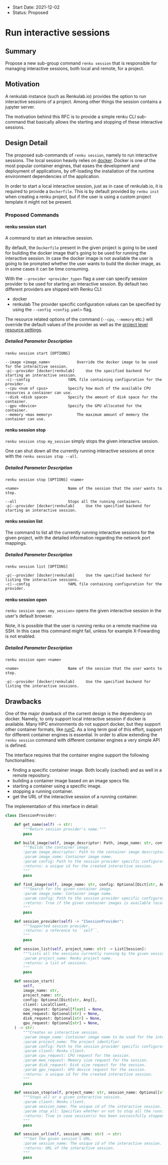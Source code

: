 - Start Date: 2021-12-02
- Status: Proposed

# Run interactive sessions

## Summary

Propose a new sub-group command `renku session` that is responsible for
managing interactive sessions, both local and remote, for a project.

## Motivation

A renkulab instance (such as Renkulab.io) provides the option to run interactive sessions of a project. Among other things the session
contains a jupyter server.

The motivation behind this RFC is to provide a simple renku CLI sub-command that basically allows the
starting and stopping of these interactive sessions.

## Design Detail

The proposed sub-commands of `renku session`, namely to run interactive sessions. The local session heavily relies on
[docker](https://www.docker.com/). Docker is one of the most popular container engines, that eases the development
and deployment of applications, by off-loading the installation of the runtime environment dependencies of the
application.

In order to start a local interactive session, just as in case of renkulab.io, it is required to provide
a `Dockerfile`. This is by default provided by `renku init` when creating a renku project, but if the user
is using a custom project template it might not be present.

### Proposed Commands

#### renku session start

A command to start an interactive session.

By default, the `Dockerfile` present in the given project is going to be used for building the docker image
that's going to be used for running the interactive session. In case the docker image is not available the
user is going to be prompted whether the user wants to build the docker image, as in some cases it can be
time consuming.

With the `--provider <provider_type>` flag a user can specify session provider to be used for starting
an interactive session. By default two different providers are shipped with Renku CLI:
 - docker
 - renkulab
The provider specific configuration values can be specified by using the `--config <config.yaml>` flag.

The resource related options of the command (`--cpu`, `--memory` etc.) will override the default values
of the provider as well as the [project level resource settings](https://renku.readthedocs.io/en/latest/reference/templates.html#renku).

##### Detailed Parameter Description

```
renku session start [OPTIONS]

--image <image_name>			Override the docker image to be used for the interactive session.
-p|--provider [docker|renkulab] 	Use the specified backend for starting an interactive session.
-c|--config   				YAML file containing configuration for the provider.
--cpu <num of cpus>			Specify how much of the available CPU resources a container can use.
--disk <disk space>			Specify the amount of disk space for the container.
--gpu <device>				Specify the GPU allocated for the container.
--memory <max memory>			The maximum amount of memory the container can use.

```

#### renku session stop

`renku session stop my_session` simply stops the given interactive session.

One can shut down all the currently running interactive sessions at once with the `renku session stop --all`.

##### Detailed Parameter Description

```
renku session stop [OPTIONS] <name>

<name>      				Name of the session that the user wants to stop.

--all       				Stops all the running containers.
-p|--provider [docker|renkulab] 	Use the specified backend for starting an interactive session.

```

#### renku session list

The command to list all the currently running interactive sessions for the given project, with the
detailed information regarding the network port mappings.

##### Detailed Parameter Description

```
renku session list [OPTIONS]

-p|--provider [docker|renkulab] 	Use the specified backend for listing the interactive sessions.
-c|--config   				YAML file containing configuration for the provider.

```

#### renku session open

`renku session open <my_session>` opens the given interactive session in the user's default browser.

Note, it is possible that the user is running renku on a remote machine via SSH. In this case this command
might fail, unless for example X-Fowarding is not enabled.

##### Detailed Parameter Description

```
renku session open <name>

<name>      				Name of the session that the user wants to stop.

-p|--provider [docker|renkulab] 	Use the specified backend for listing the interactive sessions.

```

## Drawbacks

One of the major drawback of the current design is the dependency on docker. Namely, to only support local
interactive session if docker is available. Many HPC environments do not support docker, but they support
other container formats, like [runC](https://github.com/opencontainers/runc). As a long term goal of this
effort, support for different container engines is essential. In order to allow extending the `renku session`
command with different container engines a very simple API is defined.

The interface requires that the container engine support the following functionalities:
 - finding a specific container image. Both locally (cached) and as well in a remote repository.
 - building a container image based on an image specs file.
 - starting a container using a specific image.
 - stopping a running container.
 - get the URL of the interactive session of a running container.

The implementation of this interface in detail:

```python
class ISessionProvider:

    def get_name(self) -> str:
        """Return session provider's name."""
        pass

    def build_image(self, image_descriptor: Path, image_name: str, config: Optional[Dict[str, Any]]) -> Optional[str]:
        """Builds the container image.
        :param image_descriptor: Path to the container image descriptor file.
        :param image_name: Container image name.
        :param config: Path to the session provider specific configuration YAML.
        :returns: a unique id for the created interactive session.
        """
        pass

    def find_image(self, image_name: str, config: Optional[Dict[str, Any]]) -> bool:
        """Search for the given container image.
        :param image_name: Container image name.
        :param config: Path to the session provider specific configuration YAML.
        :returns: True if the given container images is available locally.
        """
        pass

    def session_provider(self) -> "ISessionProvider":
        """Supported session provider.
        :returns: a reference to ``self``.
        """
        pass

    def session_list(self, project_name: str) -> List[Session]:
        """Lists all the sessions currently running by the given session provider.
        :param project_name: Renku project name.
        :returns: a list of sessions.
        """
        pass

    def session_start(
        self,
        image_name: str,
        project_name: str,
        config: Optional[Dict[str, Any]],
        client: LocalClient,
        cpu_request: Optional[float] = None,
        mem_request: Optional[str] = None,
        disk_request: Optional[str] = None,
        gpu_request: Optional[str] = None,
    ) -> str:
        """Creates an interactive session.
        :param image_name: Container image name to be used for the interactive session.
        :param project_name: The project identifier.
        :param config: Path to the session provider specific configuration YAML.
        :param client: Renku client.
        :param cpu_request: CPU request for the session.
        :param mem_request: Memory size request for the session.
        :param disk_request: Disk size request for the session.
        :param gpu_request: GPU device request for the session.
        :returns: a unique id for the created interactive session.
        """
        pass

    def session_stop(self, project_name: str, session_name: Optional[str], stop_all: bool) -> bool:
        """Stops all or a given interactive session.
        :param client: Renku client.
        :param session_name: The unique id of the interactive session.
        :param stop_all: Specifies whether or not to stop all the running interactive sessions.
        :returns: True in case session(s) has been successfully stopped
        """
        pass

    def session_url(self, session_name: str) -> str:
        """Get the given session's URL.
        :param session_name: The unique id of the interactive session.
        :returns: URL of the interactive session.
        """
        pass
```
